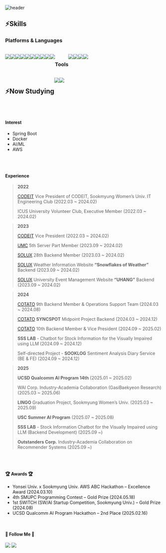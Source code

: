 ![header](https://capsule-render.vercel.app/api?type=waving&height=300&color=F1E0E0&text=Welcome%20to%20Yejin's%20GitHub%20&textBg=false&fontSize=60&fontColor=FAFAFA&rotate=0&descAlign=63&descAlignY=69&desc=Hello,%20I'm%20Ye%20Jin%20)

 

<h2>⚡Skills </h2>
<h3>Platforms & Languages </h3>
<br>

<div style="display:flex; flex-direction:row;">
 
  <img src="https://img.shields.io/badge/Python-3776AB?style=flat-square&logo=Python&logoColor=white"/>
  <img src="https://img.shields.io/badge/JavaScript-F7DF1E?style=flat-square&logo=JavaScript&logoColor=black"/>
  <img src="https://img.shields.io/badge/CSS3-1572B6?style=flat-square&logo=CSS3&logoColor=white"/>
  <img src="https://img.shields.io/badge/C-A8B9CC?style=flat-square&logo=C&logoColor=white"/>
  <img src="https://img.shields.io/badge/C++-00599C?style=flat-square&logo=C%2B%2B&logoColor=white"/>
  <img src="https://img.shields.io/badge/Java-007396?style=flat-square&logo=Java&logoColor=white"/> 
    <br>
  <img src="https://img.shields.io/badge/Mysql-E6B91E?style=flat-square&logo=MySql&logoColor=white"/>
  <img src="https://img.shields.io/badge/Spring-6DB33F?style=flat-square&logo=Spring&logoColor=white"/>
  <img src="https://img.shields.io/badge/SpringBoot-6DB33F?style=flat-square&logo=SpringBoot&logoColor=white"/>
  <img src="https://img.shields.io/badge/Node.js-339933?style=flat-square&logo=Node.js&logoColor=white"/></a>
<h3>Tools </h3>
    <img src="https://img.shields.io/badge/Git-181717?style=flat-square&logo=Git&logoColor=white"/>
    <img src="https://img.shields.io/badge/Figma-F24E1E?style=flat-square&logo=Figma&logoColor=white"/>
    <img src="https://img.shields.io/badge/Discord-5865F2?style=flat-square&logo=Discord&logoColor=white"/>
    <img src="https://img.shields.io/badge/Slack-4A154B?style=flat-square&logo=Slack&logoColor=white"/>
    
</div>
<br>
<div style="display:flex; flex-direction:row;">
<h2>⚡Now Studying </h2>
<img src="https://img.shields.io/badge/Spring-6DB33F?style=flat-square&logo=Spring&logoColor=white"/>
<img src="https://img.shields.io/badge/SpringBoot-6DB33F?style=flat-square&logo=SpringBoot&logoColor=white"/>
</div>
<br>
<br>

#### Interest
- Spring Boot
- Docker
- AI/ML
- AWS

<br>
<br>

#### Experience
> **2022**
> 
> 
> [CODEIT](https://github.com/sm-CODE-IT) Vice President of CODEIT, Sookmyung Women’s Univ. IT Engineering Club (2022.03 ~ 2024.02)
> 
> ICUS University Volunteer Club, Executive Member (2022.03 ~ 2024.02)
> 

> **2023**
>
> [CODEIT](https://github.com/sm-CODE-IT) Vice President (2022.03 ~ 2024.02) 
> 
> [UMC](https://github.com/UMC-SMWU) 5th Server Part Member (2023.09 ~ 2024.02)
> 
> [SOLUX](https://github.com/sm-solux) 28th Backend Member (2023.03 ~ 2024.02)
> 
> [SOLUX](https://github.com/sm-solux) Weather Information Website **“Snowflakes of Weather”** Backend (2023.09 ~ 2024.02)
> 
> [SOLUX](https://github.com/sm-solux) University Event Management Website **“UHANG”** Backend (2023.09 ~ 2024.02)
> 


> **2024**
> 
> 
> [COTATO](https://github.com/IT-Cotato) 9th Backend Member & Operations Support Team (2024.03 ~ 2024.08)
> 
> [COTATO](https://github.com/IT-Cotato) **SYNCSPOT** Midpoint Project Backend (2024.03 ~ 2024.12)
> 
> [COTATO](https://github.com/IT-Cotato) 10th Backend Member & Vice President (2024.09 ~ 2025.02)
> 
> **SSS LAB** - Chatbot for Stock Information for the Visually Impaired using LLM (2024.09 ~ 2024.12)
> 
> Self-directed Project - **SOOKLOG** Sentiment Analysis Diary Service (BE & FE) (2024.09 ~ 2024.12)
> 

> **2025**
> 
> 
> **UCSD Qualcomm AI Program 14th** (2025.01 ~ 2025.02)
> 
> WAI Corp. Industry-Academia Collaboration (GasiBaekyeon Research) (2025.03 ~ 2025.06)
> 
> **LINGO** Graduation Project, Sookmyung Women’s Univ. (2025.03 ~ 2025.09)
> 
> **USC Summer AI Program** (2025.07 ~ 2025.08)
>
> **SSS LAB** - Stock Information Chatbot for the Visually Impaired using LLM (Backend Development) (2025.09 ~)
> 
> **Outstanders Corp.** Industry-Academia Collaboration on Recommender Systems (2025.09 ~)



<br>
<br>

#### 🏆 Awards 🏆
- Yonsei Univ. x Sookmyung Univ. AWS ABC Hackathon – Excellence Award (2024.03.10) <br>
- 4th SMUPC Programming Contest – Gold Prize (2024.05.18)<br>
- 1st SWITCH (SW/AI Startup Competition, Sookmyung Univ.) – Gold Prize (2024.08)<br>
- UCSD Qualcomm AI Program Hackathon – 2nd Place (2025.02.16)



<br>

#### 🌈 Follow Me 🌈
 
  <a href="https://www.instagram.com/ye_sir0605/"><img src="https://img.shields.io/badge/Instagram-E4405F?style=flat-square&logo=Instagram&logoColor=white&link=https://www.instagram.com/hye_inisfree/"/></a>
  <a href="mailto:yejins06050@gmail.com"><img src="https://img.shields.io/badge/Gmail-d14836?style=flat-square&logo=Gmail&logoColor=white&link=kimhyein7110@gmail.com"/></a>

